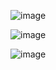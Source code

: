![image](https://user-images.githubusercontent.com/70198995/173141080-b806bc67-8780-46dd-9cf4-a5a5f8471ce0.png)

![image](https://user-images.githubusercontent.com/70198995/173142108-05b9c26f-30e0-466b-b1f5-1249c5a55897.png)

![image](https://user-images.githubusercontent.com/70198995/173142891-33b14f95-7407-4813-bf60-e51dcb697c2c.png)

